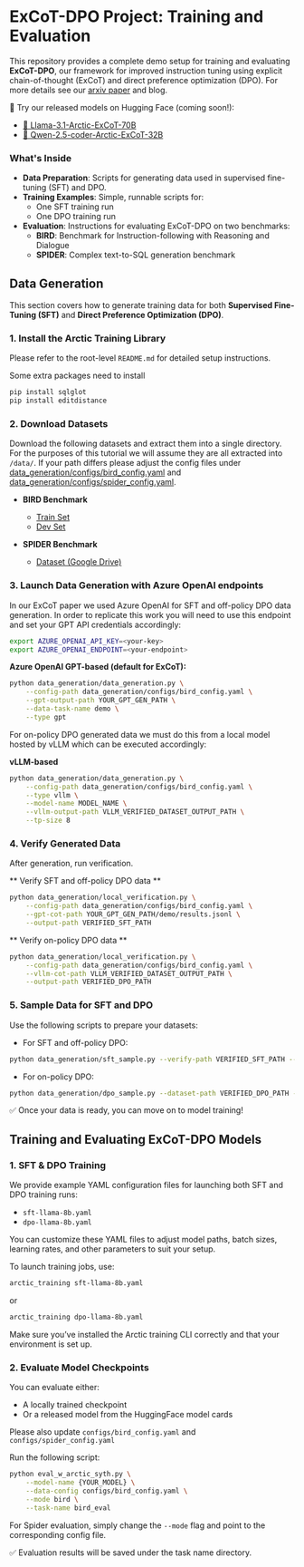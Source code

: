 # ExCoT-DPO Project: Training and Evaluation

This repository provides a complete demo setup for training and evaluating **ExCoT-DPO**, our framework for improved instruction tuning using explicit chain-of-thought (ExCoT) and direct preference optimization (DPO). For more details see our [arxiv paper](https://arxiv.org/pdf/2503.19988) and blog.

🚀 Try our released models on Hugging Face (coming soon!):
- [🤗 Llama-3.1-Arctic-ExCoT-70B](https://huggingface.co/Snowflake/Llama-3.1-Arctic-ExCoT-70B)
- [🤗 Qwen-2.5-coder-Arctic-ExCoT-32B](https://huggingface.co/Snowflake/Qwen-2.5-coder-Arctic-ExCoT-32B)

### What's Inside

- **Data Preparation**: Scripts for generating data used in supervised fine-tuning (SFT) and DPO.
- **Training Examples**: Simple, runnable scripts for:
  - One SFT training run
  - One DPO training run
- **Evaluation**: Instructions for evaluating ExCoT-DPO on two benchmarks:
  - **BIRD**: Benchmark for Instruction-following with Reasoning and Dialogue
  - **SPIDER**: Complex text-to-SQL generation benchmark


## Data Generation

This section covers how to generate training data for both **Supervised Fine-Tuning (SFT)** and **Direct Preference Optimization (DPO)**.

### 1. Install the Arctic Training Library

Please refer to the root-level `README.md` for detailed setup instructions.

Some extra packages need to install
```bash
pip install sqlglot
pip install editdistance
```

### 2. Download Datasets

Download the following datasets and extract them into a single directory. For the purposes of this tutorial we will assume they are all extracted into `/data/`. If your path differs please adjust the config files under [data_generation/configs/bird_config.yaml](data_generation/configs/bird_config.yaml) and [data_generation/configs/spider_config.yaml](data_generation/configs/spider_config.yaml).

- **BIRD Benchmark**
  - [Train Set](https://bird-bench.oss-cn-beijing.aliyuncs.com/train.zip)
  - [Dev Set](https://bird-bench.oss-cn-beijing.aliyuncs.com/dev.zip)

- **SPIDER Benchmark**
  - [Dataset (Google Drive)](https://drive.google.com/file/d/1403EGqzIDoHMdQF4c9Bkyl7dZLZ5Wt6J/view)

### 3. Launch Data Generation with Azure OpenAI endpoints

In our ExCoT paper we used Azure OpenAI for SFT and off-policy DPO data generation. In order to replicate this work you will need to use this endpoint and set your GPT API credentials accordingly:

```bash
export AZURE_OPENAI_API_KEY=<your-key>
export AZURE_OPENAI_ENDPOINT=<your-endpoint>
```

**Azure OpenAI GPT-based (default for ExCoT):**
```bash
python data_generation/data_generation.py \
    --config-path data_generation/configs/bird_config.yaml \
    --gpt-output-path YOUR_GPT_GEN_PATH \
    --data-task-name demo \
    --type gpt
```

For on-policy DPO generated data we must do this from a local model hosted by vLLM which can be executed accordingly:

**vLLM-based**
```bash
python data_generation/data_generation.py \
    --config-path data_generation/configs/bird_config.yaml \
    --type vllm \
    --model-name MODEL_NAME \
    --vllm-output-path VLLM_VERIFIED_DATASET_OUTPUT_PATH \
    --tp-size 8
```

### 4. Verify Generated Data
After generation, run verification.

** Verify SFT and off-policy DPO data **

```bash
python data_generation/local_verification.py \
    --config-path data_generation/configs/bird_config.yaml \
    --gpt-cot-path YOUR_GPT_GEN_PATH/demo/results.jsonl \
    --output-path VERIFIED_SFT_PATH
```
** Verify on-policy DPO data **

```bash
python data_generation/local_verification.py \
    --config-path data_generation/configs/bird_config.yaml \
    --vllm-cot-path VLLM_VERIFIED_DATASET_OUTPUT_PATH \
    --output-path VERIFIED_DPO_PATH
```

### 5. Sample Data for SFT and DPO
Use the following scripts to prepare your datasets:
* For SFT and off-policy DPO:
```bash
python data_generation/sft_sample.py --verify-path VERIFIED_SFT_PATH --output-path OUTPUT_PATH
```
* For on-policy DPO:
```bash
python data_generation/dpo_sample.py --dataset-path VERIFIED_DPO_PATH --version VERSION --output-path OUTPUT_PATH
```
✅ Once your data is ready, you can move on to model training!

## Training and Evaluating ExCoT-DPO Models

### 1. SFT & DPO Training

We provide example YAML configuration files for launching both SFT and DPO training runs:

- `sft-llama-8b.yaml`
- `dpo-llama-8b.yaml`

You can customize these YAML files to adjust model paths, batch sizes, learning rates, and other parameters to suit your setup.

To launch training jobs, use:

```bash
arctic_training sft-llama-8b.yaml
```
or
```bash
arctic_training dpo-llama-8b.yaml
```
Make sure you’ve installed the Arctic training CLI correctly and that your environment is set up.


### 2. Evaluate Model Checkpoints

You can evaluate either:

- A locally trained checkpoint
- Or a released model from the HuggingFace model cards

Please also update ```configs/bird_config.yaml``` and ```configs/spider_config.yaml```


Run the following script:

```bash
python eval_w_arctic_syth.py \
    --model-name {YOUR_MODEL} \
    --data-config configs/bird_config.yaml \
    --mode bird \
    --task-name bird_eval
```

For Spider evaluation, simply change the ```--mode``` flag and point to the corresponding config file.

✅ Evaluation results will be saved under the task name directory.
